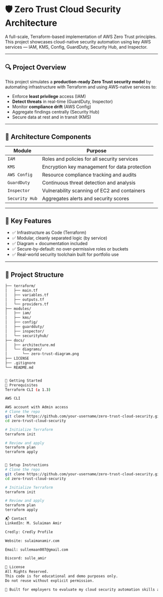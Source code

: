 # 🛡️ Zero Trust Cloud Security Architecture

A full-scale, Terraform-based implementation of AWS Zero Trust principles. This project showcases cloud-native security automation using key AWS services — IAM, KMS, Config, GuardDuty, Security Hub, and Inspector.

---

## 🔍 Project Overview

This project simulates a **production-ready Zero Trust security model** by automating infrastructure with Terraform and using AWS-native services to:

- Enforce **least privilege** access (IAM)
- **Detect threats** in real-time (GuardDuty, Inspector)
- Monitor **compliance drift** (AWS Config)
- Aggregate findings centrally (Security Hub)
- Secure data at rest and in transit (KMS)

---

## 🧱 Architecture Components

| Module         | Purpose                                             |
|----------------|-----------------------------------------------------|
| `IAM`          | Roles and policies for all security services        |
| `KMS`          | Encryption key management for data protection       |
| `AWS Config`   | Resource compliance tracking and audits             |
| `GuardDuty`    | Continuous threat detection and analysis            |
| `Inspector`    | Vulnerability scanning of EC2 and containers        |
| `Security Hub` | Aggregates alerts and security scores               |

---

## 🧠 Key Features

- ✅ Infrastructure as Code (Terraform)
- ✅ Modular, cleanly separated logic (by service)
- ✅ Diagram + documentation included
- ✅ Secure-by-default: no over-permissive roles or buckets
- ✅ Real-world security toolchain built for portfolio use

---

## 📂 Project Structure

```bash
├── terraform/
│   ├── main.tf
│   ├── variables.tf
│   ├── outputs.tf
│   └── providers.tf
├── modules/
│   ├── iam/
│   ├── kms/
│   ├── config/
│   ├── guardduty/
│   ├── inspector/
│   └── securityhub/
├── docs/
│   ├── architecture.md
│   └── diagrams/
│       └── zero-trust-diagram.png
├── LICENSE
├── .gitignore
└── README.md


🚀 Getting Started
📌 Prerequisites
Terraform CLI (≥ 1.3)

AWS CLI

AWS account with Admin access
# Clone the repo
git clone https://github.com/your-username/zero-trust-cloud-security.git
cd zero-trust-cloud-security

# Initialize Terraform
terraform init

# Review and apply
terraform plan
terraform apply


🧪 Setup Instructions
# Clone the repo
git clone https://github.com/your-username/zero-trust-cloud-security.git
cd zero-trust-cloud-security

# Initialize Terraform
terraform init

# Review and apply
terraform plan
terraform apply

📬 Contact
LinkedIn: M. Sulaiman Amir

Credly: Credly Profile

Website: sulaimanamir.com

Email: sullemaan007@gmail.com

Discord: sulle_amir

📄 License
All Rights Reserved.
This code is for educational and demo purposes only.
Do not reuse without explicit permission.

💼 Built for employers to evaluate my cloud security automation skills and IaC proficiency.
